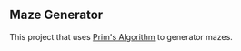 ## Maze Generator

This project that uses [Prim's Algorithm](http://weblog.jamisbuck.org/2011/1/10/maze-generation-prim-s-algorithm)
to generator mazes.
